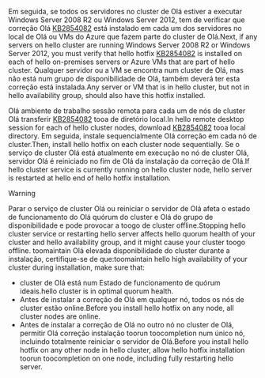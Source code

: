 <span data-ttu-id="70b1b-101">Em seguida, se todos os servidores no cluster de Olá estiver a executar Windows Server 2008 R2 ou Windows Server 2012, tem de verificar que correção Olá [KB2854082](http://support.microsoft.com/kb/2854082) está instalado em cada um dos servidores no local de Olá ou VMs do Azure que fazem parte do cluster de Olá.</span><span class="sxs-lookup"><span data-stu-id="70b1b-101">Next, if any servers on hello cluster are running Windows Server 2008 R2 or Windows Server 2012, you must verify that hello hotfix [KB2854082](http://support.microsoft.com/kb/2854082) is installed on each of hello on-premises servers or Azure VMs that are part of hello cluster.</span></span> <span data-ttu-id="70b1b-102">Qualquer servidor ou a VM se encontra num cluster de Olá, mas não está num grupo de disponibilidade de Olá, também deverá ter esta correção está instalada.</span><span class="sxs-lookup"><span data-stu-id="70b1b-102">Any server or VM that is in hello cluster, but not in hello availability group, should also have this hotfix installed.</span></span>

<span data-ttu-id="70b1b-103">Olá ambiente de trabalho sessão remota para cada um de nós de cluster Olá transferir [KB2854082](http://support.microsoft.com/kb/2854082) tooa de diretório local.</span><span class="sxs-lookup"><span data-stu-id="70b1b-103">In hello remote desktop session for each of hello cluster nodes, download [KB2854082](http://support.microsoft.com/kb/2854082) tooa local directory.</span></span> <span data-ttu-id="70b1b-104">Em seguida, instale sequencialmente Olá correção em cada nó de cluster.</span><span class="sxs-lookup"><span data-stu-id="70b1b-104">Then, install hello hotfix on each cluster node sequentially.</span></span> <span data-ttu-id="70b1b-105">Se o serviço de cluster Olá está atualmente em execução no nó de cluster Olá, servidor Olá é reiniciado no fim de Olá da instalação da correção de Olá.</span><span class="sxs-lookup"><span data-stu-id="70b1b-105">If hello cluster service is currently running on hello cluster node, hello server is restarted at hello end of hello hotfix installation.</span></span>

> [!WARNING]
> <span data-ttu-id="70b1b-106">Parar o serviço de cluster Olá ou reiniciar o servidor de Olá afeta o estado de funcionamento do Olá quórum do cluster e Olá do grupo de disponibilidade e pode provocar a toogo de cluster offline.</span><span class="sxs-lookup"><span data-stu-id="70b1b-106">Stopping hello cluster service or restarting hello server affects hello quorum health of your cluster and hello availability group, and it might cause your cluster toogo offline.</span></span> <span data-ttu-id="70b1b-107">toomaintain Olá elevada disponibilidade do cluster durante a instalação, certifique-se de que:</span><span class="sxs-lookup"><span data-stu-id="70b1b-107">toomaintain hello high availability of your cluster during installation, make sure that:</span></span>
> 
> * <span data-ttu-id="70b1b-108">cluster de Olá está num Estado de funcionamento de quórum ideais.</span><span class="sxs-lookup"><span data-stu-id="70b1b-108">hello cluster is in optimal quorum health.</span></span> 
> * <span data-ttu-id="70b1b-109">Antes de instalar a correção de Olá em qualquer nó, todos os nós de cluster estão online.</span><span class="sxs-lookup"><span data-stu-id="70b1b-109">Before you install hello hotfix on any node, all cluster nodes are online.</span></span>
> * <span data-ttu-id="70b1b-110">Antes de instalar a correção de Olá no outro nó no cluster de Olá, permitir Olá correção instalação toorun toocompletion num único nó, incluindo totalmente reiniciar o servidor de Olá.</span><span class="sxs-lookup"><span data-stu-id="70b1b-110">Before you install hello hotfix on any other node in hello cluster, allow hello hotfix installation toorun toocompletion on one node, including fully restarting hello server.</span></span>
> 
> 

